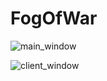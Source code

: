 # FogOfWar

![main_window](https://imgur.com/a/gWjFgpy.png)

![client_window](https://imgur.com/cwqr6Rl.png)
